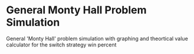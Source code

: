 # General Monty Hall Problem Simulation
 General 'Monty Hall' problem simulation with graphing  and theortical value calculator for the switch strategy win percent
